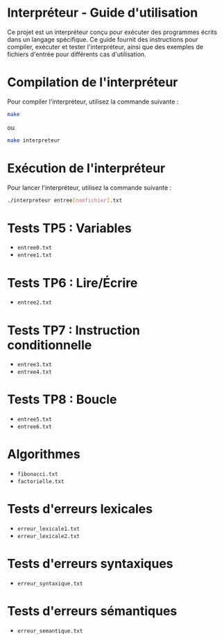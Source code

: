 # Interpréteur - Guide d'utilisation
Ce projet est un interpréteur conçu pour exécuter des programmes écrits dans un langage spécifique. Ce guide fournit des instructions pour compiler, exécuter et tester l'interpréteur, ainsi que des exemples de fichiers d'entrée pour différents cas d'utilisation.

# Compilation de l'interpréteur
Pour compiler l'interpréteur, utilisez la commande suivante :
```bash
make 
```
ou 
```bash
make interpreteur
```

# Exécution de l'interpréteur
Pour lancer l'interpréteur, utilisez la commande suivante :
```bash
./interpreteur entree[nomfichier].txt
```

# Tests TP5 : Variables
- `entree0.txt`
- `entree1.txt`

# Tests TP6 : Lire/Écrire
- `entree2.txt`

# Tests TP7 : Instruction conditionnelle
- `entree3.txt`
- `entree4.txt`

# Tests TP8 : Boucle
- `entree5.txt`
- `entree6.txt`

# Algorithmes
- `fibonacci.txt`
- `factorielle.txt`

# Tests d'erreurs lexicales
- `erreur_lexicale1.txt`
- `erreur_lexicale2.txt`

# Tests d'erreurs syntaxiques
- `erreur_syntaxique.txt`

# Tests d'erreurs sémantiques
- `erreur_semantique.txt`
